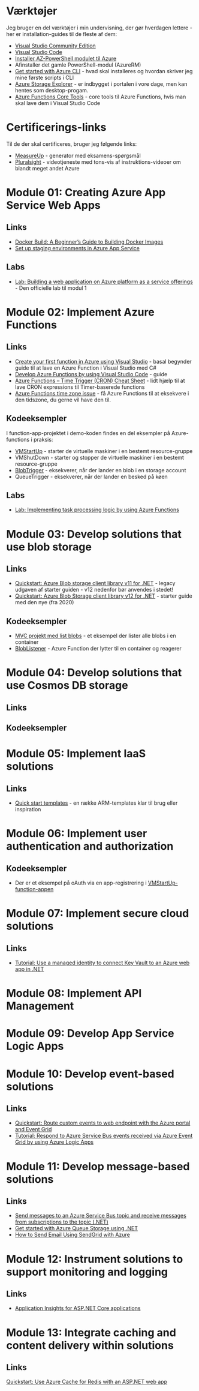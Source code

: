 # Værktøjer
Jeg bruger en del værktøjer i min undervisning, der gør hverdagen lettere - her er installation-guides til de fleste af dem:

- [Visual Studio Community Edition](https://visualstudio.microsoft.com/)
- [Visual Studio Code](https://code.visualstudio.com/)
- [Installer AZ-PowerShell modulet til Azure](https://docs.microsoft.com/en-us/powershell/azure/install-az-ps?view=azps-5.4.0)
- Afinstaller det gamle PowerShell-modul (AzureRM)
- [Get started with Azure CLI](https://docs.microsoft.com/en-us/cli/azure/get-started-with-azure-cli) - hvad skal installeres og hvordan skriver jeg mine første scripts i CLI
- [Azure Storage Explorer](https://azure.microsoft.com/en-us/features/storage-explorer/) - er indbygget i portalen i vore dage, men kan hentes som desktop-progam.
- [Azure Functions Core Tools](https://docs.microsoft.com/en-us/azure/azure-functions/functions-run-local#install-the-azure-functions-core-tools) - core tools til Azure Functions, hvis man skal lave dem i Visual Studio Code

# Certificerings-links
Til de der skal certificeres, bruger jeg følgende links:
- [MeasureUp](https://www.measureup.com) - generator med eksamens-spørgsmål
- [Pluralsight](https://www.pluralsight.com) - videotjeneste med tons-vis af instruktions-videoer om blandt meget andet Azure

# Module 01: Creating Azure App Service Web Apps

## Links
- [Docker Build: A Beginner’s Guide to Building Docker Images](https://stackify.com/docker-build-a-beginners-guide-to-building-docker-images/)
- [Set up staging environments in Azure App Service](https://docs.microsoft.com/en-us/azure/app-service/deploy-staging-slots)

## Labs
- [Lab: Building a web application on Azure platform as a service offerings](https://github.com/MicrosoftLearning/AZ-204-DevelopingSolutionsforMicrosoftAzure/blob/master/Instructions/Labs/AZ-204_01_lab_ak.md) - Den officielle lab til modul 1

# Module 02: Implement Azure Functions

## Links

- [Create your first function in Azure using Visual Studio](https://docs.microsoft.com/en-us/azure/azure-functions/functions-create-your-first-function-visual-studio) - basal begynder guide til at lave en Azure Function i Visual Studio med C#
- [Develop Azure Functions by using Visual Studio Code](https://docs.microsoft.com/en-us/azure/azure-functions/functions-develop-vs-code?tabs=csharp) - guide 
- [Azure Functions – Time Trigger (CRON) Cheat Sheet](https://arminreiter.com/2017/02/azure-functions-time-trigger-cron-cheat-sheet/) - lidt hjælp til at lave CRON expressions til Timer-baserede functions
- [Azure Functions time zone issue](https://www.serverlessnotes.com/docs/azure-functions-time-zone-issue) - få Azure Functions til at eksekvere i den tidszone, du gerne vil have den til.

## Kodeeksempler
I function-app-projektet i demo-koden findes en del eksempler på Azure-functions i praksis:

- [VMStartUp](../source/Training.AZ204/Training.AZ204.Functions/fimctopms/../Functions/VMStartUp.cs) - starter de virtuelle maskiner i en bestemt resource-gruppe
- VMShutDown - starter og stopper de virtuelle maskiner i en bestemt resource-gruppe
- [BlobTrigger](../source/Training.AZ204/Training.AZ204.Functions/functions/BlobListener.cs) - eksekverer, når der lander en blob i en storage account
- QueueTrigger - eksekverer, når der lander en besked på køen

## Labs
- [Lab: Implementing task processing logic by using Azure Functions
](https://github.com/MicrosoftLearning/AZ-204-DevelopingSolutionsforMicrosoftAzure/blob/master/Instructions/Labs/AZ-204_02_lab_ak.md)

# Module 03: Develop solutions that use blob storage

## Links
- [Quickstart: Azure Blob storage client library v11 for .NET](https://docs.microsoft.com/en-us/azure/storage/blobs/storage-quickstart-blobs-dotnet-legacy) - legacy udgaven af starter guiden - v12 nedenfor bør anvendes i stedet!
- [Quickstart: Azure Blob Storage client library v12 for .NET](https://docs.microsoft.com/en-us/azure/storage/blobs/storage-quickstart-blobs-dotnet) - starter guide med den nye (fra 2020) 

## Kodeeksempler

- [MVC projekt med list blobs](../source/Training.AZ204/Training.AZ204.WebApp/../Training.AZ204.WebSite/Controllers/BlobController.cs) - et eksempel der lister alle blobs i en container
- [BlobListener](../source/Training.AZ204/Training.AZ204.Functions/functions/BlobListener.cs) - Azure Function der lytter til en container og reagerer

# Module 04: Develop solutions that use Cosmos DB storage

## Links




## Kodeeksempler


# Module 05: Implement IaaS solutions

## Links
- [Quick start templates](https://github.com/Azure/azure-quickstart-templates) - en række ARM-templates klar til brug eller inspiration 

# Module 06: Implement user authentication and authorization

## Kodeeksempler
- Der er et eksempel på oAuth via en app-registrering i [VMStartUp-function-appen](../source/Training.AZ204/Training.AZ204.Functions/Functions/VMStartUp.cs)

# Module 07: Implement secure cloud solutions

## Links
- [Tutorial: Use a managed identity to connect Key Vault to an Azure web app in .NET](https://docs.microsoft.com/en-us/azure/key-vault/general/tutorial-net-create-vault-azure-web-app)



# Module 08: Implement API Management
# Module 09: Develop App Service Logic Apps
# Module 10: Develop event-based solutions

## Links
- [Quickstart: Route custom events to web endpoint with the Azure portal and Event Grid](https://docs.microsoft.com/en-us/azure/event-grid/custom-event-quickstart-portal)
- [Tutorial: Respond to Azure Service Bus events received via Azure Event Grid by using Azure Logic Apps](https://docs.microsoft.com/en-us/azure/service-bus-messaging/service-bus-to-event-grid-integration-example)

# Module 11: Develop message-based solutions

## Links
- [Send messages to an Azure Service Bus topic and receive messages from subscriptions to the topic (.NET)](https://docs.microsoft.com/en-us/azure/service-bus-messaging/service-bus-dotnet-how-to-use-topics-subscriptions)
- [Get started with Azure Queue Storage using .NET](https://docs.microsoft.com/en-us/azure/storage/queues/storage-dotnet-how-to-use-queues?tabs=dotnet)
- [How to Send Email Using SendGrid with Azure](https://docs.microsoft.com/en-us/azure/sendgrid-dotnet-how-to-send-email)
# Module 12: Instrument solutions to support monitoring and logging

## Links
- [Application Insights for ASP.NET Core applications](https://docs.microsoft.com/en-us/azure/azure-monitor/app/asp-net-core)

# Module 13: Integrate caching and content delivery within solutions
## Links
[Quickstart: Use Azure Cache for Redis with an ASP.NET web app](https://docs.microsoft.com/en-us/azure/azure-cache-for-redis/cache-web-app-howto)

